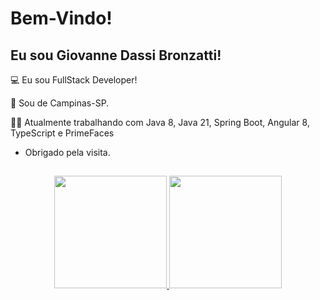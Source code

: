 # Bem-Vindo!

## Eu sou Giovanne Dassi Bronzatti!

:computer: Eu sou FullStack Developer!

:house_with_garden: Sou de Campinas-SP.

👨‍💻 Atualmente trabalhando com Java 8, Java 21, Spring Boot, Angular 8, TypeScript e PrimeFaces

- Obrigado pela visita.

##

<div align="center">
  <a href="https://github.com/giovannedb">
  <img height="180em" src="https://github-readme-stats.vercel.app/api?username=giovannedb&show_icons=true&theme=dracula&include_all_commits=true&count_private=true"/>
  <img height="180em" src="https://github-readme-stats.vercel.app/api/top-langs/?username=giovannedb&layout=compact&langs_count=7&theme=dracula"/>
</div>


##
